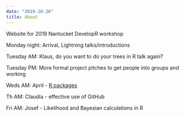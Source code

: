 ```yaml
---
date: "2019-10-26"
title: About
---
```


Website for 2019 Nantucket DevelopR workshop

Monday night: Arrival, Lightning talks/introductions


Tuesday  AM: Klaus, do you want to do your trees in R talk again?


Tuesday PM: More formal project pitches to get people into groups and working

Weds AM: April - [R packages](https://nantucketdeveloper.github.io/2019Workshop/public/packaging-r-code/)

Th AM: Claudia - effective use of GitHub

Fri AM:  Josef - Likelihood and Bayesian calculations in R

